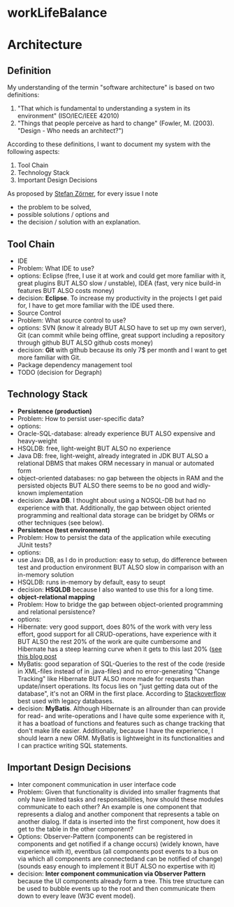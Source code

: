 workLifeBalance
===============

Architecture
============

Definition
----------

My understanding of the termin "software architecture" is based on two definitions:

1. "That which is fundamental to understanding a system in its environment" (ISO/IEC/IEEE 42010)
2. "Things that people perceive as hard to change" (Fowler, M. (2003). "Design - Who needs an architect?")
 
According to these definitions, I want to document my system with the following aspects:

1. Tool Chain
2. Technology Stack
3. Important Design Decisions

As proposed by [Stefan Zörner](http://www.dokchess.de/), for every issue I note
- the problem to be solved,
- possible solutions / options and
- the decision / solution with an explanation.


Tool Chain
-----------
- IDE
 - Problem: What IDE to use?
 - options: Eclipse (free, I use it at work and could get more familiar with it, great plugins BUT ALSO slow / unstable), IDEA (fast, very nice build-in features BUT ALSO costs money)
 - decision: **Eclipse**. To increase my productivity in the projects I get paid for, I have to get more familiar with the IDE used there.
- Source Control
 - Problem: What source control to use?
 - options: SVN (know it already BUT ALSO have to set up my own server), Git (can commit while being offline, great support including a repository through github BUT ALSO github costs money)
 - decision: **Git** with github because its only 7$ per month and I want to get more familiar with Git.
- Package dependency management tool 
 - TODO (decision for Degraph)

Technology Stack
----------------
- **Persistence (production)**
 - Problem: How to persist user-specific data?
 - options: 
 - Oracle-SQL-database: already experience BUT ALSO expensive and heavy-weight
 - HSQLDB: free, light-weight BUT ALSO no experience
 - Java DB: free, light-weight, already integrated in JDK BUT ALSO a relational DBMS that makes ORM necessary in manual or automated form
 - object-oriented databases: no gap between the objects in RAM and the persisted objects BUT ALSO there seems to be no good and widly-known implementation
 - decision: **Java DB**. I thought about using a NOSQL-DB but had no experience with that. Additionally, the gap between object oriented programming and realtional data storage can be bridget by ORMs or other techniques (see below).
- **Persistence (test environment)**
 - Problem: How to persist the data of the application while executing JUnit tests?
 - options:
 - use Java DB, as I do in production: easy to setup, do difference between test and production environment BUT ALSO slow in comparison with an in-memory solution
 - HSQLDB: runs in-memory by default, easy to seupt
 - decision: **HSQLDB** because I also wanted to use this for a long time.
- **object-relational mapping**
 - Problem: How to bridge the gap between object-oriented programming and relational persistence?
 - options: 
 - Hibernate: very good support, does 80% of the work with very less effort, good support for all CRUD-operations, have experience with it BUT ALSO the rest 20% of the work are quite cumbersome and Hibernate has a steep learning curve when it gets to this last 20% ([see this blog post](http://hallofthemountainking.wordpress.com/2011/11/11/now-why-am-i-so-much-in-love-with-mybatis/)
 - MyBatis: good separation of SQL-Queries to the rest of the code (reside in XML-files instead of in .java-files) and no error-generating "Change Tracking" like Hibernate BUT ALSO more made for requests than update/insert operations. Its focus lies on "just getting data out of the database", it's not an ORM in the first place. According to [Stackoverflow](http://programmers.stackexchange.com/questions/158109/what-are-the-advantages-of-mybatis-over-hibernate) best used with legacy databases.
 - decision: **MyBatis**. Although Hibernate is an allrounder than can provide for read- and write-operations and I have quite some experience with it, it has a boatload of functions and features such as change tracking that don't make life easier. Additionally, because I have the experience, I should learn a new ORM. MyBatis is lightweight in its functionalities and I can practice writing SQL statements.

Important Design Decisions
----------------
- Inter component communication in user interface code
 - Problem: Given that functionality is divided into smaller fragments that only have limited tasks and responsabilities, how should these modules communicate to each other? An example is one component that represents a dialog and another component that represents a table on another dialog. If data is inserted into the first component, how does it get to the table in the other component?
 - Options: Observer-Pattern (components can be registered in components and get notified if a change occurs) (widely known, have experience with it), eventbus (all components post events to a bus on via which all components are connectedand can be notified of change) (sounds easy enough to implement it BUT ALSO no expertise with it)
 - decision: **Inter component communication via Observer Pattern** because the UI components already form a tree. This tree structure can be used to bubble events up to the root and then communicate them down to every leave (W3C event model).
